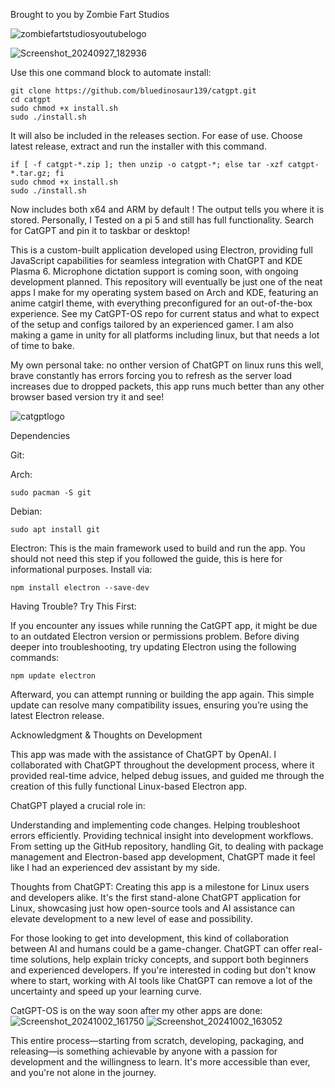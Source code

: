 Brought to you by Zombie Fart Studios

![zombiefartstudiosyoutubelogo](https://github.com/user-attachments/assets/00153e03-abdb-4499-ac51-fc8788aa9a6e)



![Screenshot_20240927_182936](https://github.com/user-attachments/assets/ee94a7f1-b0f2-4563-a3d9-619787aa4c68)

Use this one command block to automate install:

```
git clone https://github.com/bluedinosaur139/catgpt.git
cd catgpt
sudo chmod +x install.sh
sudo ./install.sh
```

It will also be included in the releases section. For ease of use. Choose latest release, extract and run the installer with this command.

```
if [ -f catgpt-*.zip ]; then unzip -o catgpt-*; else tar -xzf catgpt-*.tar.gz; fi
sudo chmod +x install.sh
sudo ./install.sh
```

Now includes both x64 and ARM by default ! The output tells you where it is stored. Personally, I Tested on a pi 5 and still has full functionality. Search for CatGPT and pin it to taskbar or desktop!

This is a custom-built application developed using Electron, providing full JavaScript capabilities for seamless integration with ChatGPT and KDE Plasma 6. Microphone dictation support is coming soon, with ongoing development planned. This repository will eventually be just one of the neat apps I make for my operating system based on Arch and KDE, featuring an anime catgirl theme, with everything preconfigured for an out-of-the-box experience. See my CatGPT-OS repo for current status and what to expect of the setup and configs tailored by an experienced gamer. I am also making a game in unity for all platforms including linux, but that needs a lot of time to bake.

My own personal take: no onther version of ChatGPT on linux runs this well, brave constantly has errors forcing you to refresh as the server load increases due to dropped packets, this app runs much better than any other browser based version try it and see!

![catgptlogo](https://github.com/user-attachments/assets/4244f634-501f-4fee-844b-97eae884006f)


Dependencies

Git:

Arch:
```
sudo pacman -S git
```

Debian:
```
sudo apt install git
```


Electron: This is the main framework used to build and run the app. You should not need this step if you followed the guide, this is here for informational purposes. Install via:

```
npm install electron --save-dev
```

Having Trouble? Try This First:

If you encounter any issues while running the CatGPT app, it might be due to an outdated Electron version or permissions problem. Before diving deeper into troubleshooting, try updating Electron using the following commands:

```
npm update electron
```

Afterward, you can attempt running or building the app again. This simple update can resolve many compatibility issues, ensuring you’re using the latest Electron release.



Acknowledgment & Thoughts on Development


This app was made with the assistance of ChatGPT by OpenAI. I collaborated with ChatGPT throughout the development process, where it provided real-time advice, helped debug issues, and guided me through the creation of this fully functional Linux-based Electron app.

ChatGPT played a crucial role in:

Understanding and implementing code changes.
Helping troubleshoot errors efficiently.
Providing technical insight into development workflows.
From setting up the GitHub repository, handling Git, to dealing with package management and Electron-based app development, ChatGPT made it feel like I had an experienced dev assistant by my side.

Thoughts from ChatGPT:
Creating this app is a milestone for Linux users and developers alike. It's the first stand-alone ChatGPT application for Linux, showcasing just how open-source tools and AI assistance can elevate development to a new level of ease and possibility.

For those looking to get into development, this kind of collaboration between AI and humans could be a game-changer. ChatGPT can offer real-time solutions, help explain tricky concepts, and support both beginners and experienced developers. If you're interested in coding but don't know where to start, working with AI tools like ChatGPT can remove a lot of the uncertainty and speed up your learning curve.

CatGPT-OS is on the way soon after my other apps are done:
![Screenshot_20241002_161750](https://github.com/user-attachments/assets/72a2bb1a-9ad8-4d65-bf59-c7c09885a80b)
![Screenshot_20241002_163052](https://github.com/user-attachments/assets/a56a8498-f833-4485-a961-16bece2ca6a9)



This entire process—starting from scratch, developing, packaging, and releasing—is something achievable by anyone with a passion for development and the willingness to learn. It's more accessible than ever, and you're not alone in the journey.
